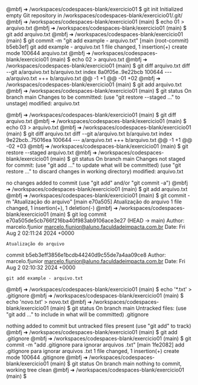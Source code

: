 @mbfj ➜ /workspaces/codespaces-blank/exercicio01 $ git init
Initialized empty Git repository in /workspaces/codespaces-blank/exercicio01/.git/
@mbfj ➜ /workspaces/codespaces-blank/exercicio01 (main) $ echo 01 > arquivo.txt
@mbfj ➜ /workspaces/codespaces-blank/exercicio01 (main) $ git add arquivo.txt
@mbfj ➜ /workspaces/codespaces-blank/exercicio01 (main) $ git commit -m "git add example - arquivo.txt"
[main (root-commit) b5eb3ef] git add example - arquivo.txt
 1 file changed, 1 insertion(+)
 create mode 100644 arquivo.txt
@mbfj ➜ /workspaces/codespaces-blank/exercicio01 (main) $ echo 02 > arquivo.txt
@mbfj ➜ /workspaces/codespaces-blank/exercicio01 (main) $ git diff arquivo.txt
diff --git a/arquivo.txt b/arquivo.txt
index 8a0f05e..9e22bcb 100644
--- a/arquivo.txt
+++ b/arquivo.txt
@@ -1 +1 @@
-01
+02
@mbfj ➜ /workspaces/codespaces-blank/exercicio01 (main) $ git add arquivo.txt
@mbfj ➜ /workspaces/codespaces-blank/exercicio01 (main) $ git status
On branch main
Changes to be committed:
  (use "git restore --staged <file>..." to unstage)
        modified:   arquivo.txt

@mbfj ➜ /workspaces/codespaces-blank/exercicio01 (main) $ git diff arquivo.txt
@mbfj ➜ /workspaces/codespaces-blank/exercicio01 (main) $ echo 03 > arquivo.txt
@mbfj ➜ /workspaces/codespaces-blank/exercicio01 (main) $ git diff arquivo.txt
diff --git a/arquivo.txt b/arquivo.txt
index 9e22bcb..75016ea 100644
--- a/arquivo.txt
+++ b/arquivo.txt
@@ -1 +1 @@
-02
+03
@mbfj ➜ /workspaces/codespaces-blank/exercicio01 (main) $ git restore --staged arquivo.txt
@mbfj ➜ /workspaces/codespaces-blank/exercicio01 (main) $ git status
On branch main
Changes not staged for commit:
  (use "git add <file>..." to update what will be committed)
  (use "git restore <file>..." to discard changes in working directory)
        modified:   arquivo.txt

no changes added to commit (use "git add" and/or "git commit -a")
@mbfj ➜ /workspaces/codespaces-blank/exercicio01 (main) $ git add arquivo.txt
@mbfj ➜ /workspaces/codespaces-blank/exercicio01 (main) $ git commit -m "Atualização do arquivo"
[main e70a505] Atualização do arquivo
 1 file changed, 1 insertion(+), 1 deletion(-)
@mbfj ➜ /workspaces/codespaces-blank/exercicio01 (main) $ git log
commit e70a505de5cb766f216ba40f983ab9106ace3e27 (HEAD -> main)
Author: marcelo.fjunior <marcelo.fjunior@aluno.faculdadeimpacta.com.br>
Date:   Fri Aug 2 02:11:24 2024 +0000

    Atualização do arquivo

commit b5eb3eff3856e1bcdb44240d9c55de7a4aa09ce8
Author: marcelo.fjunior <marcelo.fjunior@aluno.faculdadeimpacta.com.br>
Date:   Fri Aug 2 02:10:32 2024 +0000

    git add example - arquivo.txt
@mbfj ➜ /workspaces/codespaces-blank/exercicio01 (main) $ echo '*.txt' > .gitignore
@mbfj ➜ /workspaces/codespaces-blank/exercicio01 (main) $ echo 'novo.txt' > novo.txt
@mbfj ➜ /workspaces/codespaces-blank/exercicio01 (main) $ git status
On branch main
Untracked files:
  (use "git add <file>..." to include in what will be committed)
        .gitignore

nothing added to commit but untracked files present (use "git add" to track)
@mbfj ➜ /workspaces/codespaces-blank/exercicio01 (main) $ git add .gitignore
@mbfj ➜ /workspaces/codespaces-blank/exercicio01 (main) $ git commit -m "add .gitignore para ignorar arquivos .txt"
[main 1fe2082] add .gitignore para ignorar arquivos .txt
 1 file changed, 1 insertion(+)
 create mode 100644 .gitignore
@mbfj ➜ /workspaces/codespaces-blank/exercicio01 (main) $ git status
On branch main
nothing to commit, working tree clean
@mbfj ➜ /workspaces/codespaces-blank/exercicio01 (main) $ 